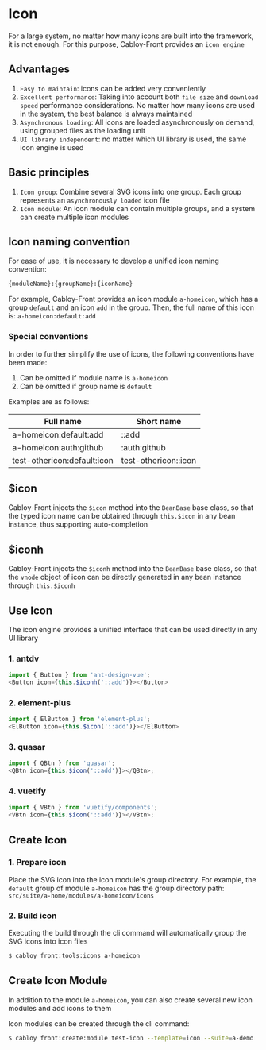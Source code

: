# Icon

For a large system, no matter how many icons are built into the framework, it is not enough. For this purpose, Cabloy-Front provides an `icon engine`

## Advantages

1. `Easy to maintain`: icons can be added very conveniently
2. `Excellent performance`: Taking into account both `file size` and `download speed` performance considerations. No matter how many icons are used in the system, the best balance is always maintained
3. `Asynchronous loading`: All icons are loaded asynchronously on demand, using grouped files as the loading unit
4. `UI library independent`: no matter which UI library is used, the same icon engine is used

## Basic principles

1. `Icon group`: Combine several SVG icons into one group. Each group represents an `asynchronously loaded` icon file
2. `Icon module`: An icon module can contain multiple groups, and a system can create multiple icon modules

## Icon naming convention

For ease of use, it is necessary to develop a unified icon naming convention:

```bash
{moduleName}:{groupName}:{iconName}
```

For example, Cabloy-Front provides an icon module `a-homeicon`, which has a group `default` and an icon `add` in the group. Then, the full name of this icon is: `a-homeicon:default:add`

### Special conventions

In order to further simplify the use of icons, the following conventions have been made:

1. Can be omitted if module name is `a-homeicon`
2. Can be omitted if group name is `default`

Examples are as follows:

| Full name                   | Short name           |
| --------------------------- | -------------------- |
| a-homeicon:default:add      | ::add                |
| a-homeicon:auth:github      | :auth:github         |
| test-othericon:default:icon | test-othericon::icon |

## $icon

Cabloy-Front injects the `$icon` method into the `BeanBase` base class, so that the typed icon name can be obtained through `this.$icon` in any bean instance, thus supporting auto-completion

## $iconh

Cabloy-Front injects the `$iconh` method into the `BeanBase` base class, so that the `vnode` object of icon can be directly generated in any bean instance through `this.$iconh`

## Use Icon

The icon engine provides a unified interface that can be used directly in any UI library

### 1. antdv

```typescript
import { Button } from 'ant-design-vue';
<Button icon={this.$iconh('::add')}></Button>
```

### 2. element-plus

```typescript
import { ElButton } from 'element-plus';
<ElButton icon={this.$icon('::add')}></ElButton>
```

### 3. quasar

```typescript
import { QBtn } from 'quasar';
<QBtn icon={this.$icon('::add')}></QBtn>;
```

### 4. vuetify

```typescript
import { VBtn } from 'vuetify/components';
<VBtn icon={this.$icon('::add')}></VBtn>;
```

## Create Icon

### 1. Prepare icon

Place the SVG icon into the icon module's group directory. For example, the `default` group of module `a-homeicon` has the group directory path:
`src/suite/a-home/modules/a-homeicon/icons`

### 2. Build icon

Executing the build through the cli command will automatically group the SVG icons into icon files

```bash
$ cabloy front:tools:icons a-homeicon
```

## Create Icon Module

In addition to the module `a-homeicon`, you can also create several new icon modules and add icons to them

Icon modules can be created through the cli command:

```bash
$ cabloy front:create:module test-icon --template=icon --suite=a-demo
```
